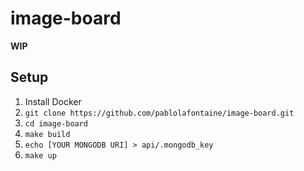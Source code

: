 # image-board

 **WIP**
 
## Setup
1. Install Docker
2. `git clone https://github.com/pablolafontaine/image-board.git`
3. `cd image-board`
4. `make build`
5. `echo [YOUR MONGODB URI] > api/.mongodb_key`
6. `make up`
